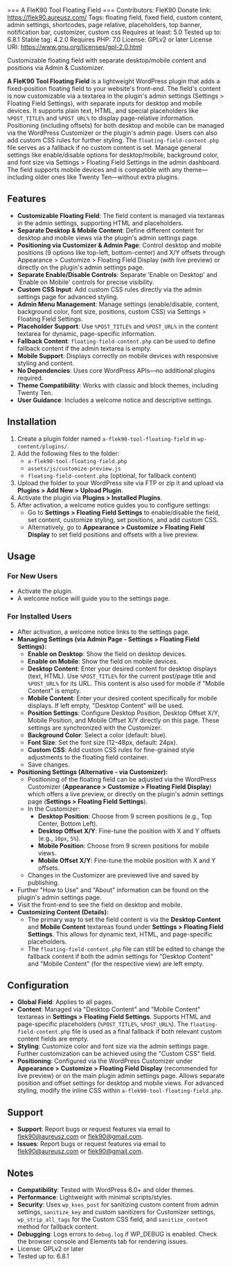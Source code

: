 === A FleK90 Tool Floating Field ===
Contributors: FleK90
Donate link: https://flek90.aureusz.com/
Tags: floating field, fixed field, custom content, admin settings, shortcodes, page relative, placeholders, top banner, notification bar, customizer, custom css
Requires at least: 5.0
Tested up to: 6.8.1
Stable tag: 4.2.0
Requires PHP: 7.0
License: GPLv2 or later
License URI: https://www.gnu.org/licenses/gpl-2.0.html

Customizable floating field with separate desktop/mobile content and positions via Admin & Customizer.

**A FleK90 Tool Floating Field** is a lightweight WordPress plugin that adds a fixed-position floating field to your website's front-end. The field's content is now customizable via a textarea in the plugin's admin settings (Settings > Floating Field Settings), with separate inputs for desktop and mobile devices. It supports plain text, HTML, and special placeholders like `%POST_TITLE%` and `%POST_URL%` to display page-relative information. Positioning (including offsets) for both desktop and mobile can be managed via the WordPress Customizer or the plugin's admin page. Users can also add custom CSS rules for further styling. The `floating-field-content.php` file serves as a fallback if no custom content is set. Manage general settings like enable/disable options for desktop/mobile, background color, and font size via Settings > Floating Field Settings in the admin dashboard. The field supports mobile devices and is compatible with any theme—including older ones like Twenty Ten—without extra plugins.

## Features
- **Customizable Floating Field**: The field content is managed via textareas in the admin settings, supporting HTML and placeholders.
- **Separate Desktop & Mobile Content**: Define different content for desktop and mobile views via the plugin's admin settings page.
- **Positioning via Customizer & Admin Page**: Control desktop and mobile positions (9 options like top-left, bottom-center) and X/Y offsets through Appearance > Customize > Floating Field Display (with live preview) or directly on the plugin's admin settings page.
- **Separate Enable/Disable Controls**: Separate 'Enable on Desktop' and 'Enable on Mobile' controls for precise visibility.
- **Custom CSS Input**: Add custom CSS rules directly via the admin settings page for advanced styling.
- **Admin Menu Management**: Manage settings (enable/disable, content, background color, font size, positions, custom CSS) via Settings > Floating Field Settings.
- **Placeholder Support**: Use `%POST_TITLE%` and `%POST_URL%` in the content textarea for dynamic, page-specific information.
- **Fallback Content**: `floating-field-content.php` can be used to define fallback content if the admin textarea is empty.
- **Mobile Support**: Displays correctly on mobile devices with responsive styling and content.
- **No Dependencies**: Uses core WordPress APIs—no additional plugins required.
- **Theme Compatibility**: Works with classic and block themes, including Twenty Ten.
- **User Guidance**: Includes a welcome notice and descriptive settings.

## Installation
1. Create a plugin folder named `a-flek90-tool-floating-field` in `wp-content/plugins/`.
2. Add the following files to the folder:
   - `a-flek90-tool-floating-field.php`
   - `assets/js/customize-preview.js`
   - `floating-field-content.php` (optional, for fallback content)
3. Upload the folder to your WordPress site via FTP or zip it and upload via **Plugins > Add New > Upload Plugin**.
4. Activate the plugin via **Plugins > Installed Plugins**.
5. After activation, a welcome notice guides you to configure settings:
   - Go to **Settings > Floating Field Settings** to enable/disable the field, set content, customize styling, set positions, and add custom CSS.
   - Alternatively, go to **Appearance > Customize > Floating Field Display** to set field positions and offsets with a live preview.

## Usage
### For New Users
- Activate the plugin.
- A welcome notice will guide you to the settings page.

### For Installed Users
- After activation, a welcome notice links to the settings page.
- **Managing Settings (via Admin Page - Settings > Floating Field Settings):**
  - **Enable on Desktop**: Show the field on desktop devices.
  - **Enable on Mobile**: Show the field on mobile devices.
  - **Desktop Content**: Enter your desired content for desktop displays (text, HTML). Use `%POST_TITLE%` for the current post/page title and `%POST_URL%` for its URL. This content is also used for mobile if "Mobile Content" is empty.
  - **Mobile Content**: Enter your desired content specifically for mobile displays. If left empty, "Desktop Content" will be used.
  - **Position Settings**: Configure Desktop Position, Desktop Offset X/Y, Mobile Position, and Mobile Offset X/Y directly on this page. These settings are synchronized with the Customizer.
  - **Background Color**: Select a color (default: blue).
  - **Font Size**: Set the font size (12–48px, default: 24px).
  - **Custom CSS**: Add custom CSS rules for fine-grained style adjustments to the floating field container.
  - Save changes.
- **Positioning Settings (Alternative - via Customizer):**
  - Positioning of the floating field can be adjusted via the WordPress Customizer (**Appearance > Customize > Floating Field Display**) which offers a live preview, or directly on the plugin's admin settings page (**Settings > Floating Field Settings**).
  - In the Customizer:
    - **Desktop Position**: Choose from 9 screen positions (e.g., Top Center, Bottom Left).
    - **Desktop Offset X/Y**: Fine-tune the position with X and Y offsets (e.g., `10px`, `5%`).
    - **Mobile Position**: Choose from 9 screen positions for mobile views.
    - **Mobile Offset X/Y**: Fine-tune the mobile position with X and Y offsets.
  - Changes in the Customizer are previewed live and saved by publishing.
- Further "How to Use" and "About" information can be found on the plugin's admin settings page.
- Visit the front-end to see the field on desktop and mobile.
- **Customizing Content (Details):**
  - The primary way to set the field content is via the **Desktop Content** and **Mobile Content** textareas found under **Settings > Floating Field Settings**. This allows for dynamic text, HTML, and page-specific placeholders.
  - The `floating-field-content.php` file can still be edited to change the fallback content if both the admin settings for "Desktop Content" and "Mobile Content" (for the respective view) are left empty.

## Configuration
- **Global Field**: Applies to all pages.
- **Content**: Managed via "Desktop Content" and "Mobile Content" textareas in **Settings > Floating Field Settings**. Supports HTML and page-specific placeholders (`%POST_TITLE%`, `%POST_URL%`). The `floating-field-content.php` file is used as a final fallback if both relevant custom content fields are empty.
- **Styling**: Customize color and font size via the admin settings page. Further customization can be achieved using the "Custom CSS" field.
- **Positioning**: Configured via the WordPress Customizer under **Appearance > Customize > Floating Field Display** (recommended for live preview) or on the main plugin admin settings page. Allows separate position and offset settings for desktop and mobile views. For advanced styling, modify the inline CSS within `a-flek90-tool-floating-field.php`.

## Support
- **Support**: Report bugs or request features via email to flek90@aureusz.com or flek90@gmail.com.
- **Issues**: Report bugs or request features via email to flek90@aureusz.com or flek90@gmail.com.

## Notes
- **Compatibility**: Tested with WordPress 6.0+ and older themes.
- **Performance**: Lightweight with minimal scripts/styles.
- **Security**: Uses `wp_kses_post` for sanitizing custom content from admin settings, `sanitize_key` and custom sanitizers for Customizer settings, `wp_strip_all_tags` for the Custom CSS field, and `sanitize_content` method for fallback content.
- **Debugging**: Logs errors to `debug.log` if WP_DEBUG is enabled. Check the browser console and Elements tab for rendering issues.
- License: GPLv2 or later
- Tested up to: 6.8.1
